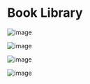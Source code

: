 # Book Library

![image](https://github.com/Sashok9203/MyLibrary/assets/56803757/0f5c512c-0607-425d-9a33-c09c1c166d53)

![image](https://github.com/Sashok9203/MyLibrary/assets/56803757/521a3101-aae8-44af-8d10-069b6ea5e732)

![image](https://github.com/Sashok9203/MyLibrary/assets/56803757/433a7a19-22b6-47e1-991f-6e412beae560)

![image](https://github.com/Sashok9203/MyLibrary/assets/56803757/96ee1064-51d4-4796-bbd6-144271082b63)


